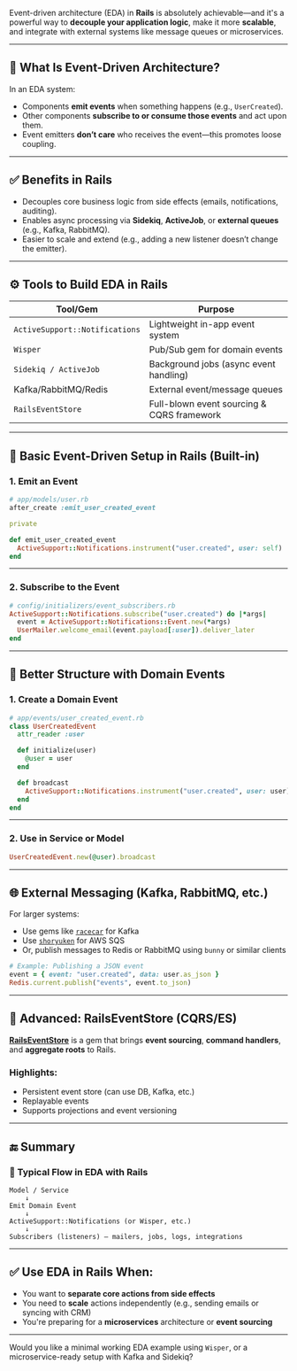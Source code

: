 Event-driven architecture (EDA) in **Rails** is absolutely achievable—and it's a powerful way to **decouple your application logic**, make it more **scalable**, and integrate with external systems like message queues or microservices.

---

## 🧠 What Is Event-Driven Architecture?

In an EDA system:

* Components **emit events** when something happens (e.g., `UserCreated`).
* Other components **subscribe to or consume those events** and act upon them.
* Event emitters **don’t care** who receives the event—this promotes loose coupling.

---

## ✅ Benefits in Rails

* Decouples core business logic from side effects (emails, notifications, auditing).
* Enables async processing via **Sidekiq**, **ActiveJob**, or **external queues** (e.g., Kafka, RabbitMQ).
* Easier to scale and extend (e.g., adding a new listener doesn’t change the emitter).

---

## ⚙️ Tools to Build EDA in Rails

| Tool/Gem                       | Purpose                                    |
| ------------------------------ | ------------------------------------------ |
| `ActiveSupport::Notifications` | Lightweight in-app event system            |
| `Wisper`                       | Pub/Sub gem for domain events              |
| `Sidekiq / ActiveJob`          | Background jobs (async event handling)     |
| Kafka/RabbitMQ/Redis           | External event/message queues              |
| `RailsEventStore`              | Full-blown event sourcing & CQRS framework |

---

## 🔧 Basic Event-Driven Setup in Rails (Built-in)

### 1. **Emit an Event**

```ruby
# app/models/user.rb
after_create :emit_user_created_event

private

def emit_user_created_event
  ActiveSupport::Notifications.instrument("user.created", user: self)
end
```

---

### 2. **Subscribe to the Event**

```ruby
# config/initializers/event_subscribers.rb
ActiveSupport::Notifications.subscribe("user.created") do |*args|
  event = ActiveSupport::Notifications::Event.new(*args)
  UserMailer.welcome_email(event.payload[:user]).deliver_later
end
```

---

## 🧱 Better Structure with Domain Events

### 1. Create a Domain Event

```ruby
# app/events/user_created_event.rb
class UserCreatedEvent
  attr_reader :user

  def initialize(user)
    @user = user
  end

  def broadcast
    ActiveSupport::Notifications.instrument("user.created", user: user)
  end
end
```

---

### 2. Use in Service or Model

```ruby
UserCreatedEvent.new(@user).broadcast
```

---

## 🌐 External Messaging (Kafka, RabbitMQ, etc.)

For larger systems:

* Use gems like [`racecar`](https://github.com/zendesk/racecar) for Kafka
* Use [`shoryuken`](https://github.com/phstc/shoryuken) for AWS SQS
* Or, publish messages to Redis or RabbitMQ using `bunny` or similar clients

```ruby
# Example: Publishing a JSON event
event = { event: "user.created", data: user.as_json }
Redis.current.publish("events", event.to_json)
```

---

## 🚀 Advanced: RailsEventStore (CQRS/ES)

[**RailsEventStore**](https://railseventstore.org/) is a gem that brings **event sourcing**, **command handlers**, and **aggregate roots** to Rails.

### Highlights:

* Persistent event store (can use DB, Kafka, etc.)
* Replayable events
* Supports projections and event versioning

---

## 🔚 Summary

### 🔄 Typical Flow in EDA with Rails

```plaintext
Model / Service
    ↓
Emit Domain Event
    ↓
ActiveSupport::Notifications (or Wisper, etc.)
    ↓
Subscribers (listeners) — mailers, jobs, logs, integrations
```

---

## ✅ Use EDA in Rails When:

* You want to **separate core actions from side effects**
* You need to **scale** actions independently (e.g., sending emails or syncing with CRM)
* You're preparing for a **microservices** architecture or **event sourcing**

---

Would you like a minimal working EDA example using `Wisper`, or a microservice-ready setup with Kafka and Sidekiq?
